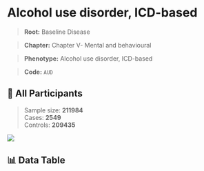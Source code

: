 # Alcohol use disorder, ICD-based

> **Root:** Baseline Disease  

> **Chapter:** Chapter V- Mental and behavioural  

> **Phenotype:** Alcohol use disorder, ICD-based  

> **Code:** `AUD`

## 🧪 All Participants  
> Sample size: **211984**  
> Cases: **2549**  
> Controls: **209435**
<img src="/Sensitive/Figures/ALL/Incidence/AUD.png"/>

## 📊 Data Table
<CsvTableMRF src="/Sensitive/Data/ALL/Incidence/COX_AUD.csv"/>

